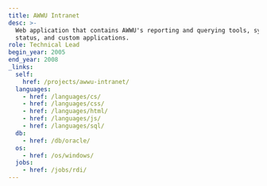 ```yaml
---
title: AWWU Intranet
desc: >-
  Web application that contains AWWU's reporting and querying tools, systems
  status, and custom applications.
role: Technical Lead
begin_year: 2005
end_year: 2008
_links:
  self:
    href: /projects/awwu-intranet/
  languages:
    - href: /languages/cs/
    - href: /languages/css/
    - href: /languages/html/
    - href: /languages/js/
    - href: /languages/sql/
  db:
    - href: /db/oracle/
  os:
    - href: /os/windows/
  jobs:
    - href: /jobs/rdi/
---
```

